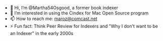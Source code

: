 - 👋 Hi, I’m @Martha54Osgood, a former book indexer
- 👀 I’m interested in using the Cindex for Mac Open Source program
- 📫 How to reach me: maroz@comcast.net
- ⚡ Fun fact: Think Peer Review for Indexers and "Why I don't want to be an Indexer" in the early 2000s
<!---
Martha54Osgood/Martha54Osgood is a ✨ special ✨ repository because its `README.md` (this file) appears on your GitHub profile.
You can click the Preview link to take a look at your changes.
--->
